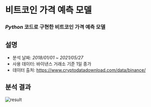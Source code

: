 # 비트코인 가격 예측 모델
### *Python* 코드로 구현한 **비트코인 가격 예측 모델**

## 설명
- 분석 날짜: *2018/01/01 ~ 2021/05/27*
- 사용 데이터: 바이낸스 거래소 기준 1일 종가
- 데이터 출처: https://www.cryptodatadownload.com/data/binance/

## 분석 결과
![result](https://user-images.githubusercontent.com/87348583/131637134-c1ef3640-707f-4ea7-ad78-359f746e0230.png)
